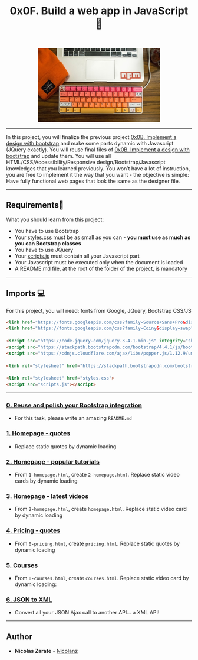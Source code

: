 # <h1 align = "center">0x0F. Build a web app in JavaScript :bookmark_tabs:</h1><br>
<p align="center">
    <img width="330" height="200" src="images/npm.jpg">
</p>

------------ 

In this project, you will finalize the previous project [0x0B. Implement a design with bootstrap](https://github.com/Nicolanz/holberton-smiling-school) and make some parts dynamic with Javascript (JQuery exactly).
You will reuse final files of [0x0B. Implement a design with bootstrap](https://github.com/Nicolanz/holberton-smiling-school) and update them.
You will use all HTML/CSS/Accessibility/Responsive design/Bootstrap/Javascript knowledges that you learned previously.
You won’t have a lot of instruction, you are free to implement it the way that you want - the objective is simple: Have fully functional web pages that look the same as the designer file.

---
## Requirements:blue_book:
What you should learn from this project:

* You have to use Bootstrap
* Your [styles.css](./styles.css) must be as small as you can - **you must use as much as you can Bootstrap classes**
* You have to use JQuery
* Your [scripts.js](./script.js) must contain all your Javascript part
* Your Javascript must be executed only when the document is loaded
* A README.md file, at the root of the folder of the project, is mandatory

---
## Imports :computer:
For this project, you will need: fonts from Google, JQuery, Bootstrap CSS/JS
```html
<link href="https://fonts.googleapis.com/css?family=Source+Sans+Pro&display=swap" rel="stylesheet">
<link href="https://fonts.googleapis.com/css?family=Coiny&display=swap" rel="stylesheet">

<script src="https://code.jquery.com/jquery-3.4.1.min.js" integrity="sha256-CSXorXvZcTkaix6Yvo6HppcZGetbYMGWSFlBw8HfCJo=" crossorigin="anonymous"></script>
<script src="https://stackpath.bootstrapcdn.com/bootstrap/4.4.1/js/bootstrap.min.js" integrity="sha384-wfSDF2E50Y2D1uUdj0O3uMBJnjuUD4Ih7YwaYd1iqfktj0Uod8GCExl3Og8ifwB6" crossorigin="anonymous"></script>
<script src="https://cdnjs.cloudflare.com/ajax/libs/popper.js/1.12.9/umd/popper.min.js" integrity="sha384-ApNbgh9B+Y1QKtv3Rn7W3mgPxhU9K/ScQsAP7hUibX39j7fakFPskvXusvfa0b4Q" crossorigin="anonymous"></script>

<link rel="stylesheet" href="https://stackpath.bootstrapcdn.com/bootstrap/4.4.1/css/bootstrap.min.css" integrity="sha384-Vkoo8x4CGsO3+Hhxv8T/Q5PaXtkKtu6ug5TOeNV6gBiFeWPGFN9MuhOf23Q9Ifjh" crossorigin="anonymous">

<link rel="stylesheet" href="styles.css">
<script src="scripts.js"></script>
```

---


### [0. Reuse and polish your Bootstrap integration](./README.md)
* For this task, please write an amazing `README.md`


### [1. Homepage - quotes](./1-homepage.html)
* Replace static quotes by dynamic loading


### [2. Homepage - popular tutorials](./2-homepage.html)
* From `1-homepage.html`, create `2-homepage.html`. Replace static video cards by dynamic loading


### [3. Homepage - latest videos](./homepage.html)
* From `2-homepage.html`, create `homepage.html`. Replace static video card by dynamic loading


### [4. Pricing - quotes](./pricing.html)
* From `0-pricing.html`, create `pricing.html`. Replace static quotes by dynamic loading


### [5. Courses](./courses.html)
* From `0-courses.html`, create `courses.html`. Replace static video card by dynamic loading:


### [6. JSON to XML](./xml-scripts.js)
* Convert all your JSON Ajax call to another API… a XML API!

---

## Author
* **Nicolas Zarate** - [Nicolanz](https://github.com/Nicolanz)
